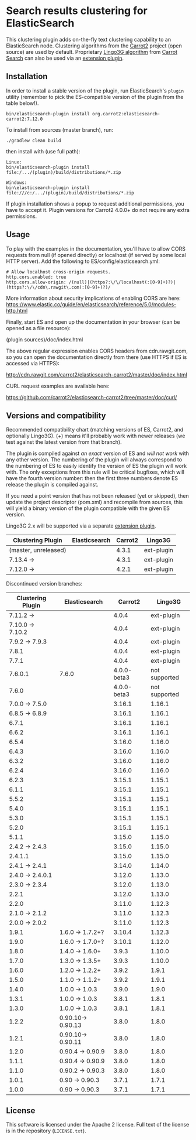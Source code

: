 Search results clustering for ElasticSearch
===========================================

This clustering plugin adds on-the-fly text clustering capability
to an ElasticSearch node. Clustering algorithms from the
[Carrot2](https://github.com/carrot2/carrot2) project (open source)
are used by default. Proprietary [Lingo3G algorithm](https://carrotsearch.com/lingo3g/) 
from [Carrot Search](https://carrotsearch.com) can also be used
via an [extension plugin](https://github.com/carrotsearch/elasticsearch-lingo3g). 


Installation
------------

In order to install a stable version of the plugin, 
run ElasticSearch's `plugin` utility (remember to pick the
ES-compatible version of the plugin from the table below!).

    bin/elasticsearch-plugin install org.carrot2:elasticsearch-carrot2:7.12.0

To install from sources (master branch), run:

    ./gradlew clean build

then install with (use full path):

    Linux:
    bin/elasticsearch-plugin install file:/.../(plugin)/build/distributions/*.zip

    Windows:
    bin\elasticsearch-plugin install file:///c:/.../(plugin)/build/distributions/*.zip

If plugin installation shows a popup to request additional
permissions, you have to accept it. Plugin versions for Carrot2 4.0.0+ do not
require any extra permissions.


Usage
-----

To play with the examples in the documentation, you'll have to allow 
CORS requests from null (if opened directly) or localhost (if served 
by some local HTTP server). Add the following to ES/config/elasticsearch.yml:

```
# Allow localhost cross-origin requests.
http.cors.enabled: true
http.cors.allow-origin: /(null)|(https?:\/\/localhost(:[0-9]+)?)|(https?:\/\/cdn\.rawgit\.com(:[0-9]+)?)/
```

More information about security implications of enabling CORS are here:
https://www.elastic.co/guide/en/elasticsearch/reference/5.0/modules-http.html

Finally, start ES and open up the documentation in your browser 
(can be opened as a file resource):
  
(plugin sources)/doc/index.html

The above regular expression enables CORS headers from cdn.rawgit.com, so you can open 
the documentation directly from there (use HTTPS if ES is accessed via
HTTPS):

http://cdn.rawgit.com/carrot2/elasticsearch-carrot2/master/doc/index.html

CURL request examples are available here:

https://github.com/carrot2/elasticsearch-carrot2/tree/master/doc/curl/


Versions and compatibility
--------------------------

Recommended compatibility chart (matching versions of ES, Carrot2, 
and optionally Lingo3G). (+) means it'll probably work with newer
releases (we test against the latest version from that branch). 

The plugin is compiled against *an exact* version of ES 
and *will not work* with any other version. The numbering of the plugin
will always correspond to the numbering of ES to easily identify
the version of ES the plugin will work with. The only exceptions from this rule
will be critical bugfixes, which will have the fourth version number: then
the first three numbers denote ES release the plugin is compiled against.

If you need a point version that has not been released (yet or skipped),
then update the project descriptor (pom.xml) and recompile from sources,
this will yield a binary version of the plugin compatible with the 
given ES version.

Lingo3G 2.x will be supported via a separate
[extension plugin](https://github.com/carrotsearch/elasticsearch-lingo3g).

| Clustering Plugin | Elasticsearch          | Carrot2     |     Lingo3G   |
| ---               |                    --- | ---         |     ---       |
| (master, unreleased) |                     | 4.3.1       | ext-plugin    |
| 7.13.4 →         |                        | 4.3.1       | ext-plugin    |
| 7.12.0 →         |                        | 4.2.1       | ext-plugin    |

Discontinued version branches:

| Clustering Plugin | Elasticsearch          | Carrot2 | Lingo3G |
| ---               |                    --- | ---     | ---     |
| 7.11.2 →         |                        | 4.0.4       | ext-plugin    |
| 7.10.0 → 7.10.2  |                        | 4.0.4       | ext-plugin    |
| 7.9.2 → 7.9.3    |                        | 4.0.4       | ext-plugin    |
| 7.8.1             |                        | 4.0.4       | ext-plugin    |
| 7.7.1             |                        | 4.0.4       | ext-plugin    |
| 7.6.0.1           | 7.6.0                  | 4.0.0-beta3 | not supported |
| 7.6.0             |                        | 4.0.0-beta3 | not supported |
| 7.0.0 → 7.5.0    |                        | 3.16.1  | 1.16.1        |
| 6.8.5 → 6.8.9    |                        | 3.16.1  | 1.16.1        |
| 6.7.1             |                        | 3.16.1  | 1.16.1  |
| 6.6.2             |                        | 3.16.1  | 1.16.1  |
| 6.5.4             |                        | 3.16.0  | 1.16.0  |
| 6.4.3             |                        | 3.16.0  | 1.16.0  |
| 6.3.2             |                        | 3.16.0  | 1.16.0  |
| 6.2.4             |                        | 3.16.0  | 1.16.0  |
| 6.2.3             |                        | 3.15.1  | 1.15.1  |
| 6.1.1             |                        | 3.15.1  | 1.15.1  |
| 5.5.2             |                        | 3.15.1  | 1.15.1  |
| 5.4.0             |                        | 3.15.1  | 1.15.1  |
| 5.3.0             |                        | 3.15.1  | 1.15.1  |
| 5.2.0             |                        | 3.15.1  | 1.15.1  |
| 5.1.1             |                        | 3.15.0  | 1.15.0  |
| 2.4.2 → 2.4.3    |                        | 3.15.0  | 1.15.0  |
| 2.4.1.1           |                        | 3.15.0  | 1.15.0  |
| 2.4.1 → 2.4.1    |                        | 3.14.0  | 1.14.0  |
| 2.4.0 → 2.4.0.1  |                        | 3.12.0  | 1.13.0  |
| 2.3.0 → 2.3.4    |                        | 3.12.0  | 1.13.0  |
| 2.2.1             |                        | 3.12.0  | 1.13.0  |
| 2.2.0             |                        | 3.11.0  | 1.12.3  |
| 2.1.0 → 2.1.2    |                        | 3.11.0  | 1.12.3  |
| 2.0.0 → 2.0.2    |                        | 3.11.0  | 1.12.3  |
| 1.9.1             | 1.6.0  → 1.7.2+?      | 3.10.4  | 1.12.3  |
| 1.9.0             | 1.6.0  → 1.7.0+?      | 3.10.1  | 1.12.0  |
| 1.8.0             | 1.4.0  → 1.6.0+       | 3.9.3   | 1.10.0  |
| 1.7.0             | 1.3.0  → 1.3.5+       | 3.9.3   | 1.10.0  |
| 1.6.0             | 1.2.0  → 1.2.2+       | 3.9.2   |  1.9.1  |
| 1.5.0             | 1.1.0  → 1.1.2+       | 3.9.2   |  1.9.1  |
| 1.4.0             | 1.0.0  → 1.0.3        | 3.9.0   |  1.9.0  |
| 1.3.1             | 1.0.0  → 1.0.3        | 3.8.1   |  1.8.1  |
| 1.3.0             | 1.0.0  → 1.0.3        | 3.8.1   |  1.8.1  |
| 1.2.2             | 0.90.10→ 0.90.13      | 3.8.0   |  1.8.0  |
| 1.2.1             | 0.90.10→ 0.90.11      | 3.8.0   |  1.8.0  |
| 1.2.0             | 0.90.4 → 0.90.9       | 3.8.0   |  1.8.0  |
| 1.1.1             | 0.90.4 → 0.90.9       | 3.8.0   |  1.8.0  |
| 1.1.0             | 0.90.2 → 0.90.3       | 3.8.0   |  1.8.0  |
| 1.0.1             | 0.90   → 0.90.3       | 3.7.1   |  1.7.1  |
| 1.0.0             | 0.90   → 0.90.3       | 3.7.1   |  1.7.1  |

License
-------

This software is licensed under the Apache 2 license. Full text
of the license is in the repository (`LICENSE.txt`).
